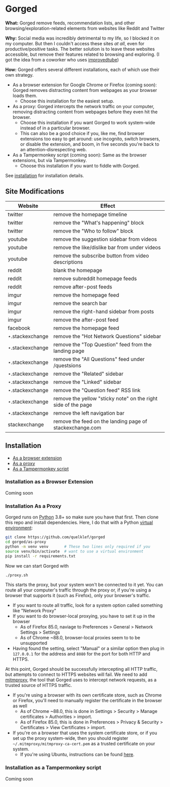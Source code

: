 # Gorged

**What:** Gorged remove feeds, recommendation lists, and other browsing/exploration-related elements from websites like Reddit and Twitter

**Why:** Social media was incredibly detrimental to my life, so I blocked it on my computer. But then I couldn't access these sites *at all*, even for productive/positive tasks. The better solution is to leave these websites accessible, but remove their features related to browsing and exploring. (I got the idea from a coworker who uses [improvedtube](https://chrome.google.com/webstore/detail/improve-youtube-open-sour/bnomihfieiccainjcjblhegjgglakjdd?hl=en))

**How:** Gorged offers several different installations, each of which use their own strategy.

- As a browser extension for Google Chrome or Firefox (coming soon): Gorged removes distracting content from webpages as your browser loads them.
  - Choose this installation for the easiest setup.
- As a proxy: Gorged intercepts the network traffic on your computer, removing distracting content from webpages before they even hit the browser.
  - Choose this installation if you want Gorged to work system-wide instead of in a particular browser.
  - This can also be a good choice if you, like me, find browser extensions too easy to get around: use incognito, switch browsers, or disable the extension, and boom, in five seconds you're back to an attention-disrespecting web.
- As a Tampermonkey script (coming soon): Same as the browser extensions, but via Tampermonkey.
  - Choose this installation if you want to fiddle with Gorged.

See [installation](#installation) for installation details.

## Site Modifications

[comment]: # (BEGIN FLAG DOCS)

|Website|Effect|
|-|-|
|twitter|remove the homepage timeline|
|twitter|remove the "What's happening" block|
|twitter|remove the "Who to follow" block|
|youtube|remove the suggestion sidebar from videos|
|youtube|remove the like/dislike bar from under videos|
|youtube|remove the subscribe button from video descriptions|
|reddit|blank the homepage|
|reddit|remove subreddit homepage feeds|
|reddit|remove after-post feeds|
|imgur|remove the homepage feed|
|imgur|remove the search bar|
|imgur|remove the right-hand sidebar from posts|
|imgur|remove the after-post feed|
|facebook|remove the homepage feed|
|⋆.stackexchange|remove the "Hot Network Questions" sidebar|
|⋆.stackexchange|remove the "Top Question" feed from the landing page|
|⋆.stackexchange|remove the "All Questions" feed under /questsions|
|⋆.stackexchange|remove the "Related" sidebar|
|⋆.stackexchange|remove the "Linked" sidebar|
|⋆.stackexchange|remove the "Question feed" RSS link|
|⋆.stackexchange|remove the yellow "sticky note" on the right side of the page|
|⋆.stackexchange|remove the left navigation bar|
|stackexchange|remove the feed on the landing page of stackexchange.com|

[comment]: # (END FLAG DOCS)

## Installation

- [As a browser extension](#installation-as-a-browser-extension)
- [As a proxy](#installation-as-a-proxy)
- [As a Tampermonkey script](#installation-as-a-tampermonkey-script)

### Installation as a Browser Extension

Coming soon

### Installation As a Proxy

Gorged runs on [Python](https://www.python.org/) 3.8+ so make sure you have that first. Then clone this repo and install dependencies. Here, I do that with a Python [virtual environment](https://docs.python.org/3/library/venv.html):

```bash
git clone https://github.com/quelklef/gorged
cd gorged/as-proxy
python -m venv venv       # These two lines only required if you
source venv/bin/activate  # want to use a virtual environment
pip install -r requirements.txt
```

Now we can start Gorged with

```bash
./proxy.sh
```

This starts the proxy, but your system won't be connected to it yet. You can route all your computer's traffic through the proxy or, if you're using a browser that supports it (such as Firefox), only your browser's traffic.
  - If you want to route all traffic, look for a system option called something like "Network Proxy"
  - If you want to do browser-local proxying, you have to set it up in the browser
    - As of Firefox 85.0, naviage to Preferences > General > Network Settings > Settings
    - As of Chrome ~88.0, browser-local proxies seem to to be unsupported
  - Having found the setting, select "Manual" or a similar option then plug in `127.0.0.1` for the address and `8080` for the port for both HTTP and HTTPS.

At this point, Gorged should be successfully intercepting all HTTP traffic, but attempts to connect to HTTPS websites will fail. We need to add [mitmproxy](https://mitmproxy.org/), the tool that Gorged uses to intercept network requests, as a trusted source of HTTPS traffic.

- If you're using a browser with its own certificate store, such as Chrome or Firefox, you'll need to manually register the certificate in the browser as well
  - As of Chrome ~88.0, this is done in Settings > Security > Manage certificates > Authorities > import.
  - As of Firefox 85.0, this is done in Preferences > Privacy & Security > Certificates > View Certificates > import.
- If you're on a browser that uses the system certificate store, or if you set up the proxy system-wide, then you should register `~/.mitmproxy/mitmproxy-ca-cert.pem` as a trusted certificate on your system.
  - If you're using Ubuntu, instructions can be found  [here](https://askubuntu.com/a/377570/437551).

[comment]: # (TODO: on-startup execution?)

### Installation as a Tampermonkey script

Coming soon
